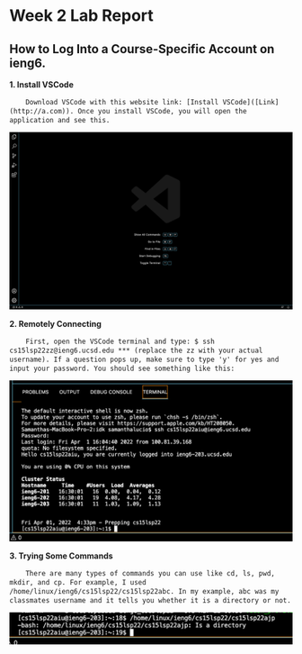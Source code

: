 # Week 2 Lab Report

## How to Log Into a Course-Specific Account on ieng6.

**1. Install VSCode**

        Download VSCode with this website link: [Install VSCode]([Link](http://a.com)). Once you install VSCode, you will open the application and see this.

![Image](installingVscode.png)

**2. Remotely Connecting**

        First, open the VSCode terminal and type: $ ssh cs15lsp22zz@ieng6.ucsd.edu *** (replace the zz with your actual username). If a question pops up, make sure to type 'y' for yes and input your password. You should see something like this:

![Image](remotelyConnecting.png)

**3. Trying Some Commands**

        There are many types of commands you can use like cd, ls, pwd, mkdir, and cp. For example, I used /home/linux/ieng6/cs15lsp22/cs15lsp22abc. In my example, abc was my classmates username and it tells you whether it is a directory or not. 
    
![Image](tryingSomeCommands.png)
